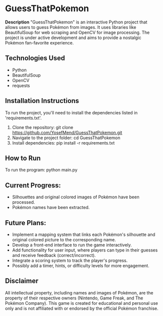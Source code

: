 # GuessThatPokemon

**Description**
"GuessThatPokemon" is an interactive Python project that allows users to guess Pokémon from images. It uses libraries like BeautifulSoup for web scraping and OpenCV for image processing. The project is under active development and aims to provide a nostalgic Pokémon fan-favorite experience.

## Technologies Used
- Python
- BeautifulSoup
- OpenCV
- requests

## Installation Instructions
To run the project, you'll need to install the dependencies listed in 'requirements.txt'.

1. Clone the repository: git clone https://github.com/YosefMend/GuessThatPokemon.git
2. Navigate to the project folder: cd GuessThatPokemon
3. Install dependencies: pip install -r requirements.txt

## How to Run
To run the program: python main.py

## Current Progress:
- Silhouettes and original colored images of Pokémon have been processed.
- Pokémon names have been extracted.

## Future Plans:
- Implement a mapping system that links each Pokémon's silhouette and original colored picture to the corresponding name.
- Develop a front-end interface to run the game interactively.
- Add functionality for user input, where players can type in their guesses and receive feedback (correct/incorrect).
- Integrate a scoring system to track the player's progress.
- Possibly add a timer, hints, or difficulty levels for more engagement.

## Disclaimer
All intellectual property, including names and images of Pokémon, are the property of their respective owners (Nintendo, Game Freak, and The Pokémon Company). This game is created for educational and personal use only and is not affiliated with or endorsed by the official Pokémon franchise.
